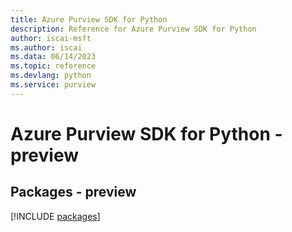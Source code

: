 ```yaml
---
title: Azure Purview SDK for Python
description: Reference for Azure Purview SDK for Python
author: iscai-msft
ms.author: iscai
ms.data: 06/14/2023
ms.topic: reference
ms.devlang: python
ms.service: purview
---
```

# Azure Purview SDK for Python - preview
## Packages - preview
[!INCLUDE [packages](purview-index.md)]